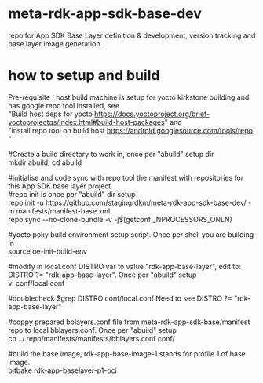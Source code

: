 # meta-rdk-app-sdk-base-dev
repo for App SDK Base Layer definition &amp; development, version tracking and base layer image generation.

  # how to setup and build
  Pre-requisite : host build machine is setup for yocto kirkstone building and has google repo tool installed, see  
  "Build host deps for yocto https://docs.yoctoproject.org/brief-yoctoprojectqs/index.html#build-host-packages" and  
  "install repo tool on build host https://android.googlesource.com/tools/repo "

  #Create a build directory to work in, once per "abuild" setup dir  
  mkdir abuild; cd abuild

  #initialise and code sync with repo tool the manifest with repositories for this App SDK base layer project  
  #repo init is once per "abuild" dir setup  
  repo init -u https://github.com/stagingrdkm/meta-rdk-app-sdk-base-dev/ -m manifests/manifest-base.xml  
  repo sync --no-clone-bundle -v -j$(getconf _NPROCESSORS_ONLN)

  #yocto poky build environment setup script. Once per shell you are building in  
  source oe-init-build-env

  #modify in local.conf DISTRO var to value "rdk-app-base-layer", edit to: DISTRO ?= "rdk-app-base-layer". Once per "abuild" setup  
  vi conf/local.conf  

  #doublecheck $grep DISTRO conf/local.conf  Need to see DISTRO ?= "rdk-app-base-layer"  

  #coppy prepared bblayers.conf file from meta-rdk-app-sdk-base/manifest repo to local bblayers.conf. Once per "abuild" setup  
  cp ../.repo/manifests/manifests/bblayers.conf conf/  

  #build the base image, rdk-app-base-image-1 stands for profile 1 of base image.  
  bitbake rdk-app-baselayer-p1-oci
  


  



